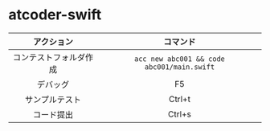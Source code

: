 # atcoder-swift

|   アクション   |   コマンド   |
| :--: | :--: |
|   コンテストフォルダ作成   |   `acc new abc001 && code abc001/main.swift`   |
|   デバッグ   |   F5   |
|   サンプルテスト   |   Ctrl+t   |
|   コード提出   |   Ctrl+s   |
